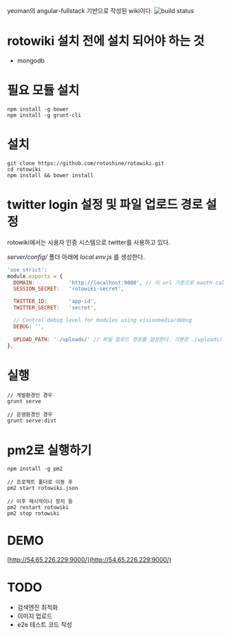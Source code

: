 yeoman의 angular-fullstack 기반으로 작성된 wiki이다. ![build status](https://travis-ci.org/rotoshine/rotowiki.svg)

# rotowiki 설치 전에 설치 되어야 하는 것
* mongodb

# 필요 모듈 설치
```
npm install -g bower
npm install -g grunt-cli
```

# 설치
```
git clone https://github.com/rotoshine/rotowiki.git
cd rotowiki
npm install && bower install
```

# twitter login 설정 및 파일 업로드 경로 설정
rotowiki에서는 사용자 인증 시스템으로 twitter를 사용하고 있다.

*server/config/* 폴더 아래에 *local.env.js* 를 생성한다.

```javascript
'use strict';
module.exports = {
  DOMAIN:           'http://localhost:9000', // 이 url 기준으로 oauth callback url이 생성됨.
  SESSION_SECRET:   'rotowiki-secret',

  TWITTER_ID:       'app-id',
  TWITTER_SECRET:   'secret',

  // Control debug level for modules using visionmedia/debug
  DEBUG: '',
  
  UPLOAD_PATH: './uploads/' // 파일 업로드 경로를 설정한다. 기본은 ./uploads/
};

```


# 실행
```
// 개발환경인 경우
grunt serve

// 운영환경인 경우
grunt serve:dist
```


# pm2로 실행하기
```
npm install -g pm2

// 프로젝트 폴더로 이동 후
pm2 start rotowiki.json

// 이후 재시작이나 정지 등
pm2 restart rotowiki
pm2 stop rotowiki
```
# DEMO
[http://54.65.226.229:9000/](http://54.65.226.229:9000/)

# TODO
* 검색엔진 최적화
* 이미지 업로드
* e2e 테스트 코드 작성
